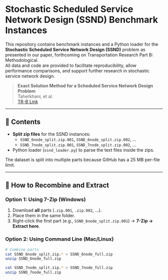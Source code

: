 # Stochastic Scheduled Service Network Design (SSND) Benchmark Instances

This repository contains benchmark instances and a Python loader for the **Stochastic Scheduled Service Network Design (SSND)** problem as presented in our paper, forthcoming on Transportation Research Part B: Methodological.  
All data and code are provided to facilitate reproducibility, allow performance comparisons, and support further research in stochastic service network design.  


> **Exact Solution Method for a Scheduled Service Network Design Problem**  
> Taherkhani, et al.  
> [TR-B Link]([https://www.sciencedirect.com/science/article/pii/S0191261525001377])

---

## 📂 Contents
- **Split zip files** for the SSND instances:
  - `SSND_6node_split.zip.001`, `SSND_6node_split.zip.002`, ...
  - `SSND_7node_split.zip.001`, `SSND_7node_split.zip.002`, ...
- Python loader (`ssnd_loader.py`) to parse the text files inside the zips.

The dataset is split into multiple parts because GitHub has a 25 MB per-file limit.

---

## 🔄 How to Recombine and Extract

### **Option 1: Using 7-Zip (Windows)**
1. Download **all** parts (`.zip.001`, `.zip.002`, ...).
2. Place them in the same folder.
3. Right-click the first part (e.g., `SSND_6node_split.zip.001`) → **7-Zip → Extract here**.

### **Option 2: Using Command Line (Mac/Linux)**
```bash
# Combine parts
cat SSND_6node_split.zip.* > SSND_6node_full.zip
unzip SSND_6node_full.zip

cat SSND_7node_split.zip.* > SSND_7node_full.zip
unzip SSND_7node_full.zip
